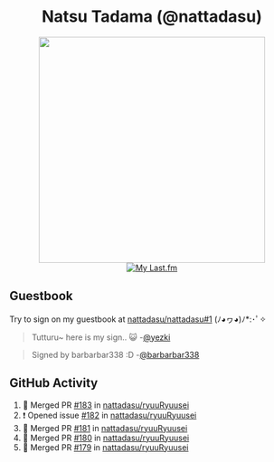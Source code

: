 <div align="center">

# Natsu Tadama (@nattadasu)

[<img width="400" src="https://spotify.nattadeploy.my.id/api?theme=dark&scan=true">](https://open.spotify.com/user/nattadasu)<br>
[![My Last.fm](https://lastfm.nattadeploy.my.id/api?user=nattadasu&loved=true)](https://www.last.fm/user/nattadasu)
</div>

## Guestbook

Try to sign on my guestbook at [nattadasu/nattadasu#1](https://github.com/nattadasu/nattadasu/issues/1) (ﾉ◕ヮ◕)ﾉ\*:･ﾟ✧

<!--START:guestbook-->
> Tutturu~  here is my sign.. :smiley_cat: 
> -[@yezki](https://github.com/yezki)

> Signed by barbarbar338 :D
> -[@barbarbar338](https://github.com/barbarbar338)
<!--END:guestbook-->

## GitHub Activity
<!--START_SECTION:activity-->
1. 🎉 Merged PR [#183](https://github.com/nattadasu/ryuuRyuusei/pull/183) in [nattadasu/ryuuRyuusei](https://github.com/nattadasu/ryuuRyuusei)
2. ❗ Opened issue [#182](https://github.com/nattadasu/ryuuRyuusei/issues/182) in [nattadasu/ryuuRyuusei](https://github.com/nattadasu/ryuuRyuusei)
3. 🎉 Merged PR [#181](https://github.com/nattadasu/ryuuRyuusei/pull/181) in [nattadasu/ryuuRyuusei](https://github.com/nattadasu/ryuuRyuusei)
4. 🎉 Merged PR [#180](https://github.com/nattadasu/ryuuRyuusei/pull/180) in [nattadasu/ryuuRyuusei](https://github.com/nattadasu/ryuuRyuusei)
5. 🎉 Merged PR [#179](https://github.com/nattadasu/ryuuRyuusei/pull/179) in [nattadasu/ryuuRyuusei](https://github.com/nattadasu/ryuuRyuusei)
<!--END_SECTION:activity-->
